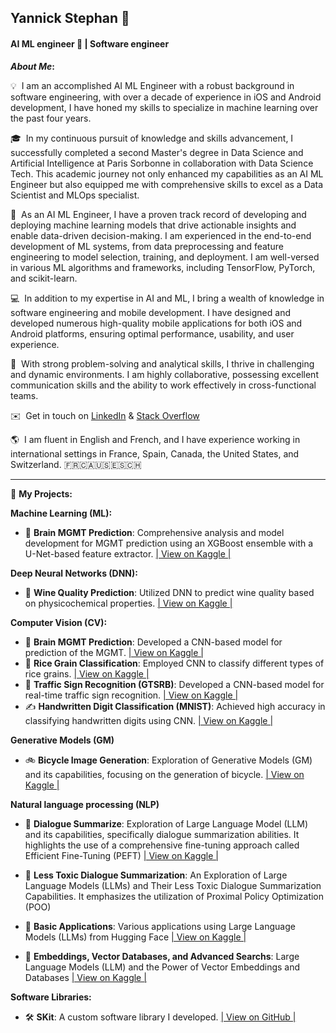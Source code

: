 ## Yannick Stephan 👋
#### AI ML engineer 🚀 | Software engineer 

<b>*About Me*:</b>

💡 &nbsp;I am an accomplished AI ML Engineer with a robust background in software engineering, with over a decade of experience in iOS and Android development, I have honed my skills to specialize in machine learning over the past four years.

🎓 &nbsp;In my continuous pursuit of knowledge and skills advancement, I successfully completed a second Master's degree in Data Science and Artificial Intelligence at Paris Sorbonne in collaboration with Data Science Tech. This academic journey not only enhanced my capabilities as an AI ML Engineer but also equipped me with comprehensive skills to excel as a Data Scientist and MLOps specialist.

🔬 &nbsp;As an AI ML Engineer, I have a proven track record of developing and deploying machine learning models that drive actionable insights and enable data-driven decision-making. I am experienced in the end-to-end development of ML systems, from data preprocessing and feature engineering to model selection, training, and deployment. I am well-versed in various ML algorithms and frameworks, including TensorFlow, PyTorch, and scikit-learn.

💻 &nbsp;In addition to my expertise in AI and ML, I bring a wealth of knowledge in software engineering and mobile development. I have designed and developed numerous high-quality mobile applications for both iOS and Android platforms, ensuring optimal performance, usability, and user experience.

🌟 &nbsp;With strong problem-solving and analytical skills, I thrive in challenging and dynamic environments. I am highly collaborative, possessing excellent communication skills and the ability to work effectively in cross-functional teams.

✉️ &nbsp;Get in touch on [LinkedIn](https://www.linkedin.com/in/yannick-stephan/) & [Stack Overflow](https://stackoverflow.com/users/3765457/yannsteph) 

🌎 &nbsp;I am fluent in English and French, and I have experience working in international settings in France, Spain, Canada, the United States, and Switzerland.
🇫🇷🇨🇦🇺🇸🇪🇸🇨🇭

* * *

📂 **My Projects:**

**Machine Learning (ML):**

*   🧠 **Brain MGMT Prediction**: Comprehensive analysis and model development for MGMT prediction using an XGBoost ensemble with a U-Net-based feature extractor. [| View on Kaggle |](https://www.kaggle.com/code/yannicksteph/u-net-cv-brain-prediction)

**Deep Neural Networks (DNN):**

*   🍷 **Wine Quality Prediction**: Utilized DNN to predict wine quality based on physicochemical properties. [| View on Kaggle |](https://www.kaggle.com/code/yannicksteph/dnn-wine-prediction)

**Computer Vision (CV):**

*   🧠 **Brain MGMT Prediction**: Developed a CNN-based model for prediction of the MGMT. [| View on Kaggle |](https://www.kaggle.com/code/yannicksteph/cnn-cv-brain-prediction)
*   🌾 **Rice Grain Classification**: Employed CNN to classify different types of rice grains. [| View on Kaggle |](https://www.kaggle.com/code/yannicksteph/cnn-cv-rice-classification)
*   🚦 **Traffic Sign Recognition (GTSRB)**: Developed a CNN-based model for real-time traffic sign recognition. [| View on Kaggle |](https://www.kaggle.com/code/yannicksteph/cnn-cv-gtsrb-classification)
*   ✍️ **Handwritten Digit Classification (MNIST)**: Achieved high accuracy in classifying handwritten digits using CNN. [| View on Kaggle |](https://www.kaggle.com/code/yannicksteph/cnn-cv-mnist-classification)

**Generative Models (GM)** 

*   🚲 **Bicycle Image Generation**: Exploration of Generative Models (GM) and its capabilities, focusing on the generation of bicycle. [| View on Kaggle |](https://www.kaggle.com/yannicksteph/wgan-gp-gm-quickdraw-image-generation/)

**Natural language processing (NLP)**

*   💬 **Dialogue Summarize**: Exploration of Large Language Model (LLM) and its capabilities, specifically dialogue summarization abilities. It highlights the use of a comprehensive fine-tuning approach called Efficient Fine-Tuning (PEFT) [| View on Kaggle |](https://www.kaggle.com/code/yannicksteph/lnp-perf-dialogsum-dialogue-summarize/)

*   💬 **Less Toxic Dialogue Summarization**: An Exploration of Large Language Models (LLMs) and Their Less Toxic Dialogue Summarization Capabilities. It emphasizes the utilization of Proximal Policy Optimization (POO) 

*   💬 **Basic Applications**: Various applications using Large Language Models (LLMs) from Hugging Face [| View on Kaggle |](https://www.kaggle.com/yannicksteph/nlp-llm-basic-applications)

*   💬 **Embeddings, Vector Databases, and Advanced Searchs**: Large Language Models (LLM) and the Power of Vector Embeddings and Databases [| View on Kaggle |](https://www.kaggle.com/code/yannicksteph/nlp-llm-vector-embeddings-db-search/)


**Software Libraries:**

*   🛠️ **SKit**: A custom software library I developed. [| View on GitHub |](https://github.com/YanSteph/SKit)
